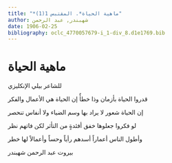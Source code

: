 ```yaml
---
title: "*ماهية الحياة*. المقتبس 1(1)"
author: شهبندر, عبد الرحمن
date: 1906-02-25
bibliography: oclc_4770057679-i_1-div_8.d1e1769.bib
---
```




#  ماهية الحياة 


 للشاعر  بيلي  الإنكليزي 

 قدروا الحياة بأزمان وذا خطأٌ   إن الحياة هي الأعمال والفكر  

 إن الحياة شعور لا يراد بها   وسم الضياء ولا أنفاس تنحصر  

 لو فكروا جعلوها خفق أفئدةٍ   من التأثر لكن فاتهم نظر  

 وأطول الناس أعماراً أسدهم   رأياً وحساً وأعمالاً لها خطر  

 بيروت  عبد الرحمن  شهبندر 
